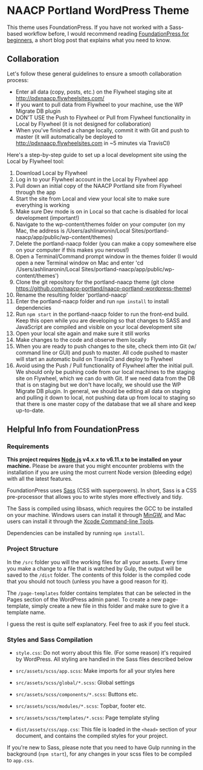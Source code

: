 # NAACP Portland WordPress Theme

This theme uses FoundationPress. If you have not worked with a Sass-based workflow before, I would recommend reading [FoundationPress for beginners](https://foundationpress.olefredrik.com/posts/tutorials/foundationpress-for-beginners), a short blog post that explains what you need to know.

## Collaboration
Let's follow these general guidelines to ensure a smooth collaboration process:
* Enter all data (copy, posts, etc.) on the Flywheel staging site at http://pdxnaacp.flywheelsites.com/
* If you want to pull data from Flywheel to your machine, use the WP Migrate DB plugin
* DON'T USE the Push to Flywheel or Pull from Flywheel functionality in Local by Flywheel (it is not designed for collaboration)
* When you've finished a change locally, commit it with Git and push to master (it will automatically be deployed to http://pdxnaacp.flywheelsites.com in ~5 minutes via TravisCI)

Here's a step-by-step guide to set up a local development site using the Local by Flywheel tool:
1. Download Local by Flywheel
2. Log in to your Flywheel account in the Local by Flywheel app
3. Pull down an initial copy of the NAACP Portland site from Flywheel through the app
4. Start the site from Local and view your local site to make sure everything is working
5. Make sure Dev mode is on in Local so that cache is disabled for local development (important!)
6. Navigate to the wp-content/themes folder on your computer (on my Mac, the address is /Users/ashlinaronin/Local Sites/portland-naacp/app/public/wp-content/themes)
7. Delete the portland-naacp folder (you can make a copy somewhere else on your computer if this makes you nervous!)
8. Open a Terminal/Command prompt window in the themes folder (I would open a new Terminal window on Mac and enter 'cd /Users/ashlinaronin/Local Sites/portland-naacp/app/public/wp-content/themes')
9. Clone the git repository for the portland-naacp theme (git clone https://github.com/naacp-portland/naacp-portland-wordpress-theme)
10. Rename the resulting folder 'portland-naacp'
11. Enter the portland-naacp folder and run `npm install` to install dependencies
12. Run `npm start` in the portland-naacp folder to run the front-end build. Keep this open while you are developing so that changes to SASS and JavaScript are compiled and visible on your local development site
13. Open your local site again and make sure it still works
14. Make changes to the code and observe them locally
15. When you are ready to push changes to the site, check them into Git (w/ command line or GUI) and push to master. All code pushed to master will start an automatic build on TravisCI and deploy to Flywheel
16. Avoid using the Push / Pull functionality of Flywheel after the initial pull. We should only be pushing code from our local machines to the staging site on Flywheel, which we can do with Git. If we need data from the DB that is on staging but we don't have locally, we should use the WP Migrate DB plugin. In general, we should be editing all data on staging and pulling it down to local, not pushing data up from local to staging so that there is one master copy of the database that we all share and keep up-to-date.


## Helpful Info from FoundationPress

### Requirements

**This project requires [Node.js](http://nodejs.org) v4.x.x to v6.11.x to be installed on your machine.** Please be aware that you might encounter problems with the installation if you are using the most current Node version (bleeding edge) with all the latest features.

FoundationPress uses [Sass](http://Sass-lang.com/) (CSS with superpowers). In short, Sass is a CSS pre-processor that allows you to write styles more effectively and tidy.

The Sass is compiled using libsass, which requires the GCC to be installed on your machine. Windows users can install it through [MinGW](http://www.mingw.org/), and Mac users can install it through the [Xcode Command-line Tools](http://osxdaily.com/2014/02/12/install-command-line-tools-mac-os-x/).

Dependencies can be installed by running `npm install`.

### Project Structure

In the `/src` folder you will the working files for all your assets. Every time you make a change to a file that is watched by Gulp, the output will be saved to the `/dist` folder. The contents of this folder is the compiled code that you should not touch (unless you have a good reason for it).

The `/page-templates` folder contains templates that can be selected in the Pages section of the WordPress admin panel. To create a new page-template, simply create a new file in this folder and make sure to give it a template name.

I guess the rest is quite self explanatory. Feel free to ask if you feel stuck.

### Styles and Sass Compilation

 * `style.css`: Do not worry about this file. (For some reason) it's required by WordPress. All styling are handled in the Sass files described below

 * `src/assets/scss/app.scss`: Make imports for all your styles here
 * `src/assets/scss/global/*.scss`: Global settings
 * `src/assets/scss/components/*.scss`: Buttons etc.
 * `src/assets/scss/modules/*.scss`: Topbar, footer etc.
 * `src/assets/scss/templates/*.scss`: Page template styling

 * `dist/assets/css/app.css`: This file is loaded in the `<head>` section of your document, and contains the compiled styles for your project.

If you're new to Sass, please note that you need to have Gulp running in the background (``npm start``), for any changes in your scss files to be compiled to `app.css`.

